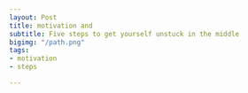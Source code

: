 ```yaml
---
layout: Post
title: motivation and
subtitle: Five steps to get yourself unstuck in the middle
bigimg: "/path.png"
tags:
- motivation
- steps

---
```

